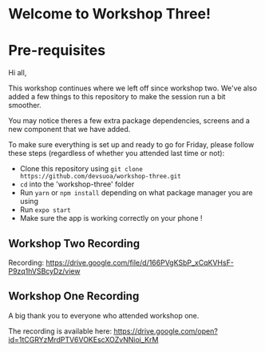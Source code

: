 # Welcome to Workshop Three!


# Pre-requisites 

Hi all,

This workshop continues where we left off since workshop two. We've also added a few things to this repository to make the session run a bit smoother.

You may notice theres a few extra package dependencies, screens and a new component that we have added.

To make sure everything is set up and ready to go for Friday, please follow these steps (regardless of whether you attended last time or not):
* Clone this repository using `git clone https://github.com/devsuoa/workshop-three.git`
* `cd` into the 'workshop-three' folder 
* Run `yarn` or `npm install` depending on what package manager you are using 
* Run `expo start` 
* Make sure the app is working correctly on your phone ! 

## Workshop Two Recording

Recording: https://drive.google.com/file/d/166PVgKSbP_xCqKVHsF-P9zq1hVSBcyDz/view

## Workshop One Recording

A big thank you to everyone who attended workshop one.

The recording is available here: https://drive.google.com/open?id=1tCGRYzMrdPTV6VOKEscXOZvNNioi_KrM
